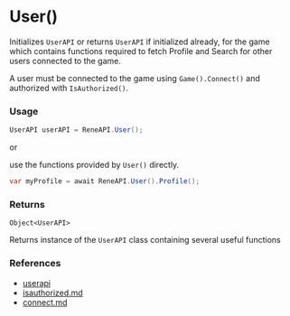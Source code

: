 # User()

Initializes `UserAPI` or returns `UserAPI` if initialized already, for the game which contains functions required to fetch Profile and Search for other users connected to the game.

A user must be connected to the game using `Game().Connect()` and authorized with `IsAuthorized()`.

### Usage

```csharp
UserAPI userAPI = ReneAPI.User();
```

or

use the functions provided by `User()` directly.

```csharp
var myProfile = await ReneAPI.User().Profile();
```

### Returns

`Object<UserAPI>`&#x20;

Returns instance of the `UserAPI` class containing several useful functions

### References

* [userapi](../userapi/ "mention")
* [isauthorized.md](isauthorized.md "mention")
* [connect.md](../gameapi/connect.md "mention")
